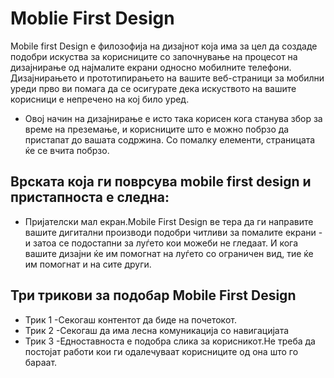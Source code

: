 # Moblie First Design
Mobile first Design е филозофија на дизајнот која има за цел да создаде подобри искуства за корисниците со започнување на процесот на дизајнирање од најмалите екрани односно мобилните телефони. Дизајнирањето и прототипирањето на вашите веб-страници за мобилни уреди прво ви помага да се осигурате дека искуството на вашите корисници е непречено на кој било уред.
* Овој начин на дизајнирање е исто така корисен кога станува збор за време на преземање, и корисниците што е можно побрзо да пристапат до вашата содржина. Со помалку елементи, страницата ќе се вчита побрзо.
## Врската која ги поврсува mobile first design и пристапноста е следна:
* Пријателски мал екран.Mobile First Design ве тера да ги направите вашите дигитални производи подобри читливи за помалите екрани - и затоа се подостапни за луѓето кои можеби не гледаат. И кога вашите дизајни ќе им помогнат на луѓето со ограничен вид, тие ќе им помогнат и на сите други. 

## Три трикови за подобар Mobile First Design
* Трик 1 
-Секогаш контентот да биде на почетокот.
* Трик 2
-Секогаш да има лесна комуникација со навигацијата
* Трик 3
-Едноставноста е подобра слика за корисникот.Не треба да постојат работи кои ги одалечуваат корисниците од она што го бараат.